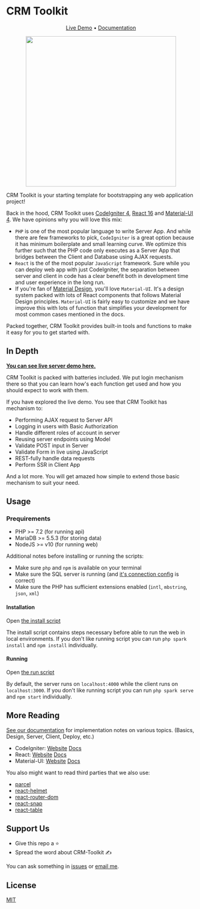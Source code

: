 # CRM Toolkit

<p align="center"><a href="https://dev.wellosoft.net/crm-toolkit/">Live Demo</a> &bullet; <a href="https://willnode.github.io/crm-toolkit/">Documentation</a></p>

<p align="center"><img src="./web/public/assets/splash.png" width="400px" alt=""></p>

CRM Toolkit is your starting template for bootstrapping any web application project!

Back in the hood, CRM Toolkit uses [CodeIgniter 4](https://codeigniter.com/), [React 16](https://reactjs.org/) and [Material-UI 4](https://material-ui.com/). We have opinions why you will love this mix:

+ `PHP` is one of the most popular language to write Server App. And while there are few frameworks to pick, `CodeIgniter` is a great option because it has minimum boilerplate and small learning curve. We optimize this further such that the PHP code only executes as a Server App that bridges between the Client and Database using AJAX requests.
+ `React` is the of the most popular `JavaScript` framework. Sure while you can deploy web app with just CodeIgniter, the separation between server and client in code has a clear benefit both in development time and user experience in the long run.
+ If you're fan of [Material Design](https://material.io/), you'll love `Material-UI`. It's a design system packed with lots of React components that follows Material Design principles. `Material-UI` is fairly easy to customize and we have improve this with lots of function that simplifies your development for most common cases mentioned in the docs.

Packed together, CRM Toolkit provides built-in tools and functions to make it easy for you to get started with.

## In Depth

**[You can see live server demo here.](https://dev.wellosoft.net/crm-toolkit)**

CRM Toolkit is packed with batteries included. We put login mechanism there so that you can learn how's each function get used and how you should expect to work with them.

If you have explored the live demo. You see that CRM Toolkit has mechanism to:

+ Performing AJAX request to Server API
+ Logging in users with Basic Authorization
+ Handle different roles of account in server
+ Reusing server endpoints using Model
+ Validate POST input in Server
+ Validate Form in live using JavaScript
+ REST-fully handle data requests
+ Perform SSR in Client App

And a lot more. You will get amazed how simple to extend those basic mechanism to suit your need.

## Usage

### Prequirements

+ PHP >= 7.2 (for running api)
+ MariaDB >= 5.5.3 (for storing data)
+ NodeJS >= v10 (for running web)

Additional notes before installing or running the scripts:
+ Make sure `php` and `npm` is available on your terminal
+ Make sure the SQL server is running (and [it's connection config](api/.env) is correct)
+ Make sure the PHP has sufficient extensions enabled (`intl`, `mbstring`, `json`, `xml`)

#### Installation

Open [the install script](scripts/install.bat)

The install script contains steps necessary before able to run the web in local environments. If you don't like running script you can run `php spark install` and `npm install` individually.

#### Running

Open [the run script](scripts/run.bat)

By default, the server runs on `localhost:4000` while the client runs on `localhost:3000`. If you don't like running script you can run `php spark serve` and `npm start` individually.


## More Reading

[See our documentation](https://willnode.github.io/crm-toolkit/) for implementation notes on various topics. (Basics, Design, Server, Client, Deploy, etc.)

+ CodeIgniter: [Website](https://codeigniter.com/) [Docs](https://codeigniter4.github.io/CodeIgniter4/)
+ React: [Website](https://reactjs.org/) [Docs](https://reactjs.org/docs/getting-started.html)
+ Material-UI: [Website](https://material-ui.com/) [Docs](https://material-ui.com/getting-started/installation/)

You also might want to read third parties that we also use:

+ [parcel](https://parceljs.org/)
+ [react-helmet](https://github.com/nfl/react-helmet)
+ [react-router-dom](https://reacttraining.com/react-router/web/)
+ [react-snap](https://github.com/stereobooster/react-snap)
+ [react-table](https://react-table.js.org/)

## Support Us

+ Give this repo a ⭐
+ Spread the word about CRM-Toolkit ✍

You can ask something in [issues](https://github.com/willnode/crm-toolkit/issues?q=is%3Aissue+is%3Aopen+sort%3Aupdated-desc) or [email me](mailto:willnode@wellosoft.net).

## License

[MIT](LICENSE)
